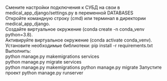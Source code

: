 Смените настройки подключения к СУБД на свои в medical_app_django/settings.py в переменной DATABASES  
Откройте командную строку (cmd) или терминал в директории medical_app_django.   
Создайте виртуальное окружение (conda create -n conda_venv python=3.8).  
Активируйте виртуальное окружение (conda activate conda_venv).   
Установите необходимые библиотеки: pip install  -r requirements.txt   
Выполнить:  
    python manage.py makemigrations services  
    python manage.py migrate services  
    python manage.py makemigrations 
    python manage.py migrate 
Запустите проект python manage.py runserver
